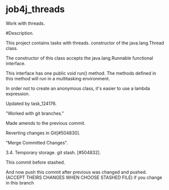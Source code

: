 # job4j_threads

Work with threads.

#Description.

This project contains tasks with threads.
constructor of the java.lang.Thread class.

The constructor of this class accepts the java.lang.Runnable functional interface.

This interface has one public void run() method. The methods defined in this method will run in a multitasking environment.

In order not to create an anonymous class, it's easier to use a lambda expression.

Updated by task_124176.

"Worked with git branches."

Made amends to the previous commit.

Reverting changes in Git[#504830].

"Merge Committed Changes".

3.4. Temporary storage. git stash. [#504832].

This commit before stashed.

And now push this commit after previous was changed and pushed.
(ACCEPT THEIRS CHANGES WHEN CHOOSE STASHED FILE)
if you change in this branch